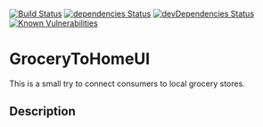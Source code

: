 [![Build Status](https://travis-ci.org/ankit95712/groceryToHomeUI.svg?branch=master)](https://travis-ci.org/ankit95712/groceryToHomeUI) 
[![dependencies Status](https://david-dm.org/ankit95712/groceryToHomeUI.svg)](https://david-dm.org/ankit95712/groceryToHomeUI) 
[![devDependencies Status](https://david-dm.org/ankit95712/groceryToHomeUI/dev-status.svg)](https://david-dm.org/ankit95712/groceryToHomeUI?type=dev)
[![Known Vulnerabilities](https://snyk.io/test/github/ankit95712/groceryToHomeUI/badge.svg)](https://snyk.io/test/github/ankit95712/groceryToHomeUI)

# GroceryToHomeUI

This is a small try to connect consumers to local grocery stores.

## Description
